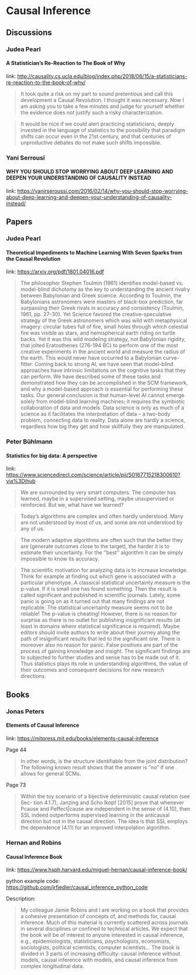 # Causal Inference


## Discussions

### Judea Pearl

#### A Statistician’s Re-Reaction to The Book of Why

link: http://causality.cs.ucla.edu/blog/index.php/2018/06/15/a-statisticians-re-reaction-to-the-book-of-why/

> It took quite a risk on my part to sound pretentious and call this development a Causal Revolution. I thought it was necessary. Now I am asking you to take a few minutes and judge for yourself whether the evidence does not justify such a risky characterization.

> It would be nice if we could alert practicing statisticians, deeply invested in the language of statistics to the possibility that paradigm shifts can occur even in the 21st century, and that centuries of unproductive debates do not make such shifts impossible.

### Yani Serrousi

#### WHY YOU SHOULD STOP WORRYING ABOUT DEEP LEARNING AND DEEPEN YOUR UNDERSTANDING OF CAUSALITY INSTEAD

link: 
https://yanirseroussi.com/2016/02/14/why-you-should-stop-worrying-about-deep-learning-and-deepen-your-understanding-of-causality-instead/

## Papers

### Judea Pearl

#### Theoretical Impediments to Machine Learning With Seven Sparks from the Causal Revolution

link: https://arxiv.org/pdf/1801.04016.pdf

> The philosopher Stephen Toulmin (1961) identifies model-based vs. model-blind dichotomy as the key
to understanding the ancient rivalry between Babylonian and Greek science. According to Toulmin, the Babylonians astronomers were masters of black-box prediction, far surpassing their Greek rivals in accuracy and consistency (Toulmin, 1961, pp. 27–30). Yet Science favored the creative-speculative strategy of the Greek astronomers which was wild with metaphysical imagery: circular tubes full of fire, small holes through which celestial fire was visible as stars, and hemispherical earth riding on turtle backs. Yet it was this wild modeling strategy, not Babylonian rigidity, that jolted Eratosthenes (276-194 BC) to perform one of the most creative experiments in the ancient world and measure the radius of the earth. This would never have occurred to a Babylonian curve-fitter.
> Coming back to strong AI, we have seen that model-blind approaches have intrinsic limitations on the cognitive tasks that they can perform. We have described some of these tasks and demonstrated how they can be accomplished in the SCM framework, and why a model-based approach is essential for performing these tasks. Our general conclusion is that human-level AI cannot emerge solely from model-blind learning machines; it requires the symbiotic collaboration of data and models.
Data science is only as much of a science as it facilitates the interpretation of data – a two-body problem, connecting data to reality. Data alone are hardly a science, regardless how big they get and how skillfully they are manipulated.

### Peter Bühlmann

#### Statistics for big data: A perspective

link: https://www.sciencedirect.com/science/article/pii/S0167715218300610?via%3Dihub

> We are surrounded by very smart computers. The computer has learned, maybe in a supervised setting, maybe unsupervised or reinforced. But we, what have we learned?

> Today’s algorithms are complex and often hardly understood. Many are not understood by most of us, and some are not understood by any of us.

> The modern adaptive algorithms are often such that the better they are (generate outcomes close to the target), the harder it is to estimate their uncertainty. For the ‘‘best’’ algorithm it can be simply impossible to know its accuracy.

>The scientific motivation for analyzing data is to increase knowledge. Think for example at finding out which gene is associated with a particular phenotype. A classical statistical uncertainty measure is the p-value. If it is small one has found something. Then the result is called significant and published in scientific journals. Lately, some panic is going on as it turned out that many findings are not replicable. The statistical uncertainty measure seems not to be reliable! The p-value is cheating! However, there is no reason for surprise as there is no outlet for publishing insignificant results (at least in domains where statistical significance is required). Maybe editors should invite authors to write about their journey along the path of insignificant results that led to the significant one. There is moreover also no reason for panic. False positives are part of the process of gaining knowledge and insight. The significant findings are to subjected to further studies and sense has to be made out of it. Thus statistics plays its role in understanding algorithms, the value of their outcomes and consequent decisions for new research directions.

## Books

### Jonas Peters

#### Elements of Causal Inference

link: https://mitpress.mit.edu/books/elements-causal-inference

Page 44
> In other words, is the structure identifiable from the joint distribution? The following known result shows that the answer is “no” if one allows for general SCMs.

Page 73
> Within the toy scenario of a bijective deterministic causal relation (see Sec- tion 4.1.7), Janzing and Scho ̈lkopf [2015] prove that whenever Pcause and Peffect|cause are independent in the sense of (4.10), then SSL indeed outperforms supervised learning in the anticausal direction but not in the causal direction. The idea is that SSL employs the dependence (4.11) for an improved interpolation algorithm.

### Hernan and Robins

#### Causal Inference Book

link: https://www.hsph.harvard.edu/miguel-hernan/causal-inference-book/

python example code: https://github.com/jrfiedler/causal_inference_python_code

Description:
> My colleague Jamie Robins and I are working on a book that provides a cohesive presentation of concepts of, and methods for, causal inference. Much of this material is currently scattered across journals in several disciplines or confined to technical articles. We expect that the book will be of interest to anyone interested in causal inference, e.g., epidemiologists, statisticians, psychologists, economists, sociologists, political scientists, computer scientists… The book is divided in 3 parts of increasing difficulty: causal inference without models, causal inference with models, and causal inference from complex longitudinal data.
